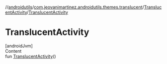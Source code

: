 //[androidutils](../../index.md)/[com.jeovanimartinez.androidutils.themes.translucent](../index.md)/[TranslucentActivity](index.md)/[TranslucentActivity](-translucent-activity.md)



# TranslucentActivity  
[androidJvm]  
Content  
fun [TranslucentActivity](-translucent-activity.md)()  



